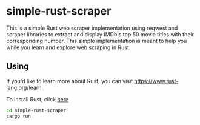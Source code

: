 # simple-rust-scraper
 This is a simple Rust web scraper implementation using reqwest and scraper libraries to extract and display IMDb's top 50 movie titles with their corresponding number.  This simple implementation is meant to help you while you learn and explore web scraping in Rust.
 
## Using
If you'd like to learn more about Rust, you can visit <https://www.rust-lang.org/learn>


To install Rust, click [here](https://www.rust-lang.org/tools/install)


```bash
cd simple-rust-scraper
cargo run
```
